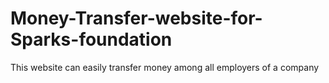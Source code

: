 # Money-Transfer-website-for-Sparks-foundation
This website can easily transfer money among all employers of a company

